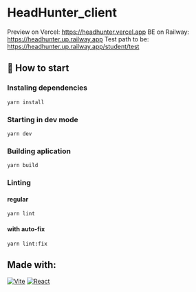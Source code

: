 # HeadHunter_client

Preview on Vercel: https://headhunter.vercel.app
BE on Railway: https://headhunter.up.railway.app
Test path to be: https://headhunter.up.railway.app/student/test

## :rocket: How to start

### Instaling dependencies

```
yarn install
```

### Starting in dev mode

```
yarn dev
```

### Building aplication

```
yarn build
```

### Linting

#### regular

```
yarn lint
```

#### with auto-fix

```
yarn lint:fix
```

## Made with:

<a href='https://vitejs.dev/' target="_blank"><img alt='Vite' src='https://img.shields.io/badge/VITE-100000?style=for-the-badge&logo=Vite&logoColor=FFEE00&labelColor=FF0099&color=black'/></a>
<a href='https://react.dev/' target="_blank"><img alt='React' src='https://img.shields.io/badge/React-100000?style=for-the-badge&logo=React&logoColor=00F7F7&labelColor=000000&color=00AAE7'/></a>
